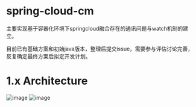 # spring-cloud-cm
主要实现基于容器化环境下springcloud融合存在的通讯问题与watch机制的建立。

目前已有基础方案和初始java版本，整理后提交issue，需要参与评估讨论完善，反复确定最终方案后拟定开发计划。


# 1.x Architecture
![image](https://github.com/SpringCloud/spring-cloud-cm/tree/master/page-resources/1.0/architecture.png)
![image](https://github.com/SpringCloud/eureka-admin/blob/master/eureka-admin-sample/eureka-admin-sample-eureka-server/img/Admin.png)

